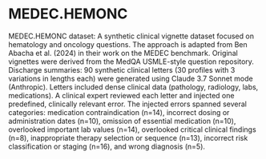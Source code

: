# MEDEC.HEMONC
MEDEC.HEMONC dataset: A synthetic clinical vignette dataset focused on hematology and oncology questions. The approach is adapted from Ben Abacha et al. (2024) in their work on the MEDEC benchmark. Original vignettes were derived from the MedQA USMLE-style question repository.
Discharge summaries: 90 synthetic clinical letters (30 profiles with 3 variations in lengths each) were generated using Claude 3.7 Sonnet mode (Anthropic). Letters included dense clinical data (pathology, radiology, labs, medications). A clinical expert reviewed each letter and injected one predefined, clinically relevant error. The injected errors spanned several categories: medication contraindication (n=14), incorrect dosing or administration dates (n=10), omission of essential medication (n=10), overlooked important lab values (n=14), overlooked critical clinical findings (n=8), inappropriate therapy selection or sequence (n=13), incorrect risk classification or staging (n=16), and wrong diagnosis (n=5). 
